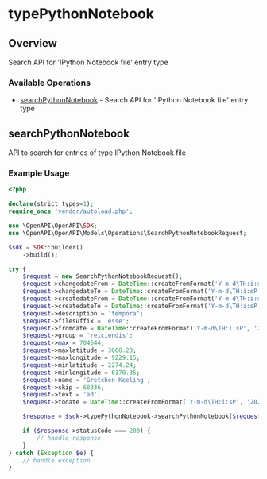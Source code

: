 # typePythonNotebook

## Overview

Search API for 'IPython Notebook file' entry type

### Available Operations

* [searchPythonNotebook](#searchpythonnotebook) - Search API for 'IPython Notebook file' entry type

## searchPythonNotebook

API to search for entries of type IPython Notebook file

### Example Usage

```php
<?php

declare(strict_types=1);
require_once 'vendor/autoload.php';

use \OpenAPI\OpenAPI\SDK;
use \OpenAPI\OpenAPI\Models\Operations\SearchPythonNotebookRequest;

$sdk = SDK::builder()
    ->build();

try {
    $request = new SearchPythonNotebookRequest();
    $request->changedateFrom = DateTime::createFromFormat('Y-m-d\TH:i:sP', '2020-11-04T19:51:43.586Z');
    $request->changedateTo = DateTime::createFromFormat('Y-m-d\TH:i:sP', '2021-05-08T06:04:19.379Z');
    $request->createdateFrom = DateTime::createFromFormat('Y-m-d\TH:i:sP', '2020-10-05T05:12:26.595Z');
    $request->createdateTo = DateTime::createFromFormat('Y-m-d\TH:i:sP', '2022-06-27T23:49:16.699Z');
    $request->description = 'tempora';
    $request->filesuffix = 'esse';
    $request->fromdate = DateTime::createFromFormat('Y-m-d\TH:i:sP', '2022-06-14T11:05:35.136Z');
    $request->group = 'reiciendis';
    $request->max = 704644;
    $request->maxlatitude = 3060.23;
    $request->maxlongitude = 9229.15;
    $request->minlatitude = 2274.24;
    $request->minlongitude = 6170.35;
    $request->name = 'Gretchen Keeling';
    $request->skip = 68336;
    $request->text = 'ad';
    $request->todate = DateTime::createFromFormat('Y-m-d\TH:i:sP', '2021-06-10T07:55:03.152Z');

    $response = $sdk->typePythonNotebook->searchPythonNotebook($request);

    if ($response->statusCode === 200) {
        // handle response
    }
} catch (Exception $e) {
    // handle exception
}
```
